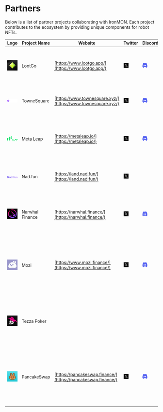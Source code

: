 # Partners

Below is a list of partner projects collaborating with IronMON. Each project contributes to the ecosystem by providing unique components for robot NFTs.

| Logo | Project Name | Website | Twitter | Discord | Description |
|------|--------------|---------|---------|---------|-------------|
| ![LootGo Logo](/img/lootgo-logo.png) | LootGo | [https://www.lootgo.app/](https://www.lootgo.app/) | <a href="https://x.com/lootgoapp"><img src="/img/x-logo.png" width="16" height="16" alt="Twitter Icon"></a> | <a href="https://discord.gg/JPGuznqJf2"><img src="/img/discord-logo.png" width="16" height="16" alt="Discord Icon"></a> | LootGo is a Web3 game where players can enjoy adventures and earn rewards. |
| ![TowneSquare Logo](/img/townsquare-logo.png) | TowneSquare | [https://www.townesquare.xyz/](https://www.townesquare.xyz/) | <a href="https://x.com/TowneSquarexyz"><img src="/img/x-logo.png" width="16" height="16" alt="Twitter Icon"></a> | <a href="https://discord.gg/townesquare"><img src="/img/discord-logo.png" width="16" height="16" alt="Discord Icon"></a> | TowneSquare is a dApp that simplifies onboarding for Web3 users. |
| ![Meta Leap Logo](/img/metaleap-logo.png) | Meta Leap | [https://metaleap.io/](https://metaleap.io/) | <a href="https://x.com/MetaLeap_io"><img src="/img/x-logo.png" width="16" height="16" alt="Twitter Icon"></a> | <a href="https://discord.gg/tNAFtgMy"><img src="/img/discord-logo.png" width="16" height="16" alt="Discord Icon"></a> | Meta Leap is a metaverse platform offering virtual reality experiences and interactions. |
| ![Nad.fun Logo](/img/naddotfun-logo.png) | Nad.fun | [https://land.nad.fun/](https://land.nad.fun/) | <a href="https://x.com/naddotfun"><img src="/img/x-logo.png" width="16" height="16" alt="Twitter Icon"></a> | | Nad.fun is a platform for buying and selling land NFTs in the metaverse. |
| ![Narwhal Finance Logo](/img/narwhal-logo.png) | Narwhal Finance | [https://narwhal.finance/](https://narwhal.finance/) | <a href="https://x.com/Narwhal_Finance"><img src="/img/x-logo.png" width="16" height="16" alt="Twitter Icon"></a> | <a href="https://discord.com/invite/bzTQuxr3ME"><img src="/img/discord-logo.png" width="16" height="16" alt="Discord Icon"></a> | Narwhal Finance is a decentralized exchange and liquidity protocol on the blockchain. |
| ![Mozi Logo](/img/mozi-logo.png) | Mozi | [https://www.mozi.finance/](https://www.mozi.finance/) | <a href="https://x.com/mozifinance"><img src="/img/x-logo.png" width="16" height="16" alt="Twitter Icon"></a> | <a href="https://discord.gg/mozifinance"><img src="/img/discord-logo.png" width="16" height="16" alt="Discord Icon"></a> | Mozi Finance is a decentralized yield farming and staking platform where users can earn passive income from crypto assets. |
| ![Tezza Poker Logo](/img/tezzapoker-logo.png) | Tezza Poker | | | | Tezza Poker is a poker game dApp on the Monad testnet, allowing users to play and interact with the community. |
| ![PancakeSwap Logo](/img/pancake-logo.png) | PancakeSwap | [https://pancakeswap.finance/](https://pancakeswap.finance/) | <a href="https://x.com/PancakeSwap"><img src="/img/x-logo.png" width="16" height="16" alt="Twitter Icon"></a> | <a href="https://discord.gg/pancakeswap"><img src="/img/discord-logo.png" width="16" height="16" alt="Discord Icon"></a> | PancakeSwap is a decentralized exchange on the BNB Chain, offering swap, staking, and yield farming services. |